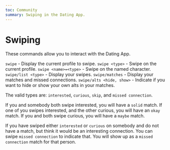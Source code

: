```yaml
---
toc: Community
summary: Swiping in the Dating App.
---
```


# Swiping
These commands allow you to interact with the Dating App.

`swipe` - Display the current profile to swipe.
`swipe <type>` - Swipe on the current profile.
`swipe <name>=<type>` - Swipe on the named character.
`swipe/list <type>` - Display your swipes.
`swipe/matches` - Display your matches and missed connections.
`swipe/alts <hide, show>` - Indicate if you want to hide or show your own alts in your matches.

The valid types are: `interested`, `curious`, `skip`, and `missed connection`.

If you and somebody both swipe interested, you will have a `solid` match.
If one of you swipes interested, and the other curious, you will have an `okay` match.
If you and both swipe curious, you will have a `maybe` match.

If you have swiped either `interested` or `curious` on somebody and do not have
a match, but think it would be an interesting connection. You can swipe `missed
connection` to indicate that. You will show up as a `missed connection` match
for that person.
